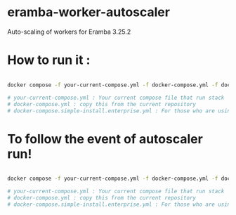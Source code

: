 # eramba-worker-autoscaler
Auto-scaling of workers for Eramba 3.25.2

# How to run it :

```bash

docker compose -f your-current-compose.yml -f docker-compose.yml -f docker-compose.simple-install.enterprise.yml up -d  --build

# your-current-compose.yml : Your current compose file that run stack 
# docker-compose.yml : copy this from the current repository 
# docker-compose.simple-install.enterprise.yml : For those who are using ERAMBA enterprise. 

```
# To follow the event of autoscaler run!
```bash

docker compose -f your-current-compose.yml -f docker-compose.yml -f docker-compose.simple-install.enterprise.yml logs -f --tail=10 log-watcher

# your-current-compose.yml : Your current compose file that run stack 
# docker-compose.yml : copy this from the current repository 
# docker-compose.simple-install.enterprise.yml : For those who are using ERAMBA enterprise. 

```



